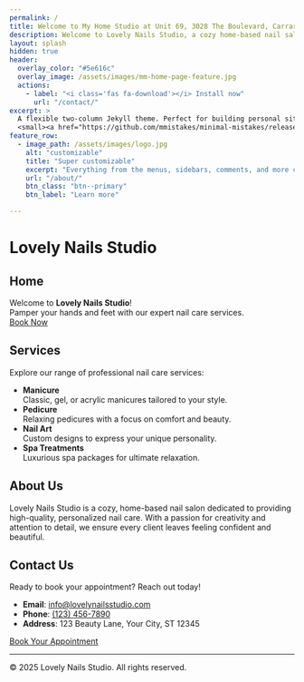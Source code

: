 ```yaml
---
permalink: /
title: Welcome to My Home Studio at Unit 69, 3028 The Boulevard, Carrara
description: Welcome to Lovely Nails Studio, a cozy home-based nail salon offering personalized manicures, pedicures, nail art, and spa treatments.
layout: splash
hidden: true
header:
  overlay_color: "#5e616c"
  overlay_image: /assets/images/mm-home-page-feature.jpg
  actions:
    - label: "<i class='fas fa-download'></i> Install now"
      url: "/contact/"
excerpt: >
  A flexible two-column Jekyll theme. Perfect for building personal sites, blogs, and portfolios.<br />
  <small><a href="https://github.com/mmistakes/minimal-mistakes/releases/tag/4.27.3">Latest release v4.27.3</a></small>
feature_row:
  - image_path: /assets/images/logo.jpg
    alt: "customizable"
    title: "Super customizable"
    excerpt: "Everything from the menus, sidebars, comments, and more can be configured or set with YAML Front Matter."
    url: "/about/"
    btn_class: "btn--primary"
    btn_label: "Learn more"

---
```


# Lovely Nails Studio

## Home

Welcome to **Lovely Nails Studio**!  
Pamper your hands and feet with our expert nail care services.  
[Book Now](#contact)

## Services

Explore our range of professional nail care services:

- **Manicure**  
  Classic, gel, or acrylic manicures tailored to your style.
- **Pedicure**  
  Relaxing pedicures with a focus on comfort and beauty.
- **Nail Art**  
  Custom designs to express your unique personality.
- **Spa Treatments**  
  Luxurious spa packages for ultimate relaxation.

## About Us

Lovely Nails Studio is a cozy, home-based nail salon dedicated to providing high-quality, personalized nail care. With a passion for creativity and attention to detail, we ensure every client leaves feeling confident and beautiful.

## Contact Us

Ready to book your appointment? Reach out today!

- **Email**: [info@lovelynailsstudio.com](mailto:info@lovelynailsstudio.com)
- **Phone**: [(123) 456-7890](tel:+1234567890)
- **Address**: 123 Beauty Lane, Your City, ST 12345

[Book Your Appointment](mailto:info@lovelynailsstudio.com)

---

&copy; 2025 Lovely Nails Studio. All rights reserved.

